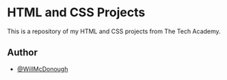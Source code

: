 
# HTML and CSS Projects

This is a repository of my HTML and CSS projects from The Tech Academy.


## Author

- [@WillMcDonough](https://www.github.com/WillMcDo)

